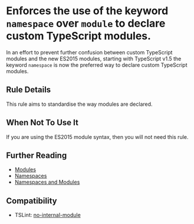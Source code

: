 # Enforces the use of the keyword `namespace` over `module` to declare custom TypeScript modules.

In an effort to prevent further confusion between custom TypeScript modules and the new ES2015 modules, starting
with TypeScript v1.5 the keyword `namespace` is now the preferred way to declare custom TypeScript modules. 

## Rule Details

This rule aims to standardise the way modules are declared.

## When Not To Use It

If you are using the ES2015 module syntax, then you will not need this rule.

## Further Reading

* [Modules](https://www.typescriptlang.org/docs/handbook/modules.html)  
* [Namespaces](https://www.typescriptlang.org/docs/handbook/namespaces.html)  
* [Namespaces and Modules](https://www.typescriptlang.org/docs/handbook/namespaces-and-modules.html)  

## Compatibility

* TSLint: [no-internal-module](https://palantir.github.io/tslint/rules/no-internal-module/)
